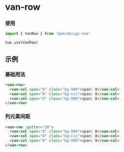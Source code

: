 # van-row

### 使用

```js
import { VanRow } from '@xm/design-vue'

Vue.use(VanRow)
```

## 示例

### 基础用法

```html
<van-row>
  <van-col span="8" class="bg-999">span: 8</van-col>
  <van-col span="8" class="bg-ccc">span: 8</van-col>
  <van-col span="8" class="bg-999">span: 8</van-col>
</van-row>
```

### 列元素间距

```html
<van-row :gutter="20">
  <van-col span="8" class="bg-999">span: 8</van-col>
  <van-col span="8" class="bg-ccc">span: 8</van-col>
  <van-col span="8" class="bg-999">span: 8</van-col>
</van-row>
```

